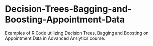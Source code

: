 # Decision-Trees-Bagging-and-Boosting-Appointment-Data

Examples of R Code utilizing Decision Trees, Bagging and Boosting on Appointment Data in Advanced Analytics course. 
